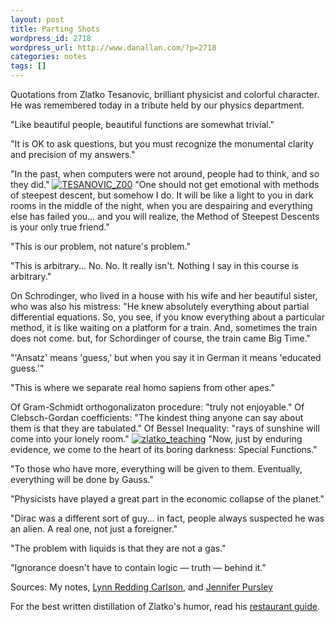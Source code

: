 ```yaml
---
layout: post
title: Parting Shots
wordpress_id: 2718
wordpress_url: http://www.danallan.com/?p=2718
categories: notes
tags: []
---
```


Quotations from Zlatko Tesanovic, brilliant physicist and colorful character. He was remembered today in a tribute held by our physics department.
> 
"Like beautiful people, beautiful functions are somewhat trivial."

"It is OK to ask questions, but you must recognize the monumental clarity and precision of my answers."

"In the past, when computers were not around, people had to think, and so they did."
[![](http://www.danallan.com/wp-content/uploads/2012/11/TESANOVIC_Z00.jpg "TESANOVIC_Z00")](http://www.danallan.com/wp-content/uploads/2012/11/TESANOVIC_Z00.jpg)
"One should not get emotional with methods of steepest descent, but somehow I do. It will be like a light to you in dark rooms in the middle of the night, when you are despairing and everything else has failed you... and you will realize, the Method of Steepest Descents is your only true friend."

"This is our problem, not nature's problem."

"This is arbitrary... No. No. It really isn't. Nothing I say in this course is arbitrary."

On Schrodinger, who lived in a house with his wife and her beautiful sister, who was also his mistress: "He knew absolutely everything about partial differential equations. So, you see, if you know everything about a particular method, it is like waiting on a platform for a train. And, sometimes the train does not come. but, for Schordinger of course, the train came Big Time."

"'Ansatz' means 'guess,' but when you say it in German it means 'educated guess.'"

"This is where we separate real homo sapiens from other apes."

Of Gram-Schmidt orthogonalizaton procedure: "truly not enjoyable." Of Clebsch-Gordan coefficients: "The kindest thing anyone can say about them is that they are tabulated." Of Bessel Inequality: "rays of sunshine will come into your lonely room."
[![](http://www.danallan.com/wp-content/uploads/2012/11/zlatko_teaching-570x427.jpg "zlatko_teaching")](http://www.danallan.com/wp-content/uploads/2012/11/zlatko_teaching.jpg)
"Now, just by enduring evidence, we come to the heart of its boring darkness: Special Functions."

"To those who have more, everything will be given to them. Eventually, everything will be done by Gauss."

"Physicists have played a great part in the economic collapse of the planet."

"Dirac was a different sort of guy... in fact, people always suspected he was an alien. A real one, not just a foreigner."
 
"The problem with liquids is that they are not a gas."
 
"Ignorance doesn't have to contain logic — truth — behind it."
 
Sources: My notes, [Lynn Redding Carlson](https://www.facebook.com/notes/lynn-redding-carlson/flope-sy/49145446250), and [Jennifer Pursley](http://www.pha.jhu.edu/~jpursley/)

For the best written distillation of Zlatko's humor, read his [restaurant guide](http://www.pha.jhu.edu/~zbt/baltofood.html).
